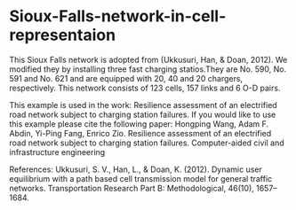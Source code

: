 # Sioux-Falls-network-in-cell-representaion

This Sioux Falls network is adopted from (Ukkusuri, Han, & Doan, 2012). We modified they by installing three fast charging statios.They are No. 590, No. 591 and No. 621 and are equipped with 20, 40 and 20 chargers, respectively. This network consists of 123 cells, 157 links and 6 O-D pairs. 



This example is used in the work: Resilience assessment of an electrified road network subject to charging station failures. If you would like to use this example please cite the following paper: 
Hongping Wang, Adam F. Abdin, Yi-Ping Fang, Enrico Zio. Resilience assessment of an electrified road network subject to charging station failures. Computer-aided civil and infrastructure engineering







References:
Ukkusuri, S. V., Han, L., & Doan, K. (2012). Dynamic user equilibrium with a path based cell transmission model for general traffic networks. Transportation Research Part B: Methodological, 46(10), 1657–1684.
